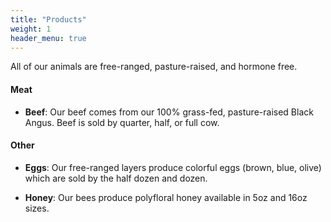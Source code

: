 ```yaml
---
title: "Products"
weight: 1
header_menu: true
---
```



All of our animals are free-ranged, pasture-raised, and hormone free. 

#### Meat

* **Beef**: Our beef comes from our 100% grass-fed, pasture-raised Black Angus. Beef is sold by quarter, half, or full cow.

#### Other 

* **Eggs**: Our free-ranged layers produce colorful eggs (brown, blue, olive) which are sold by the half
  dozen and dozen.

* **Honey**: Our bees produce polyfloral honey available in 5oz and 16oz sizes. 
